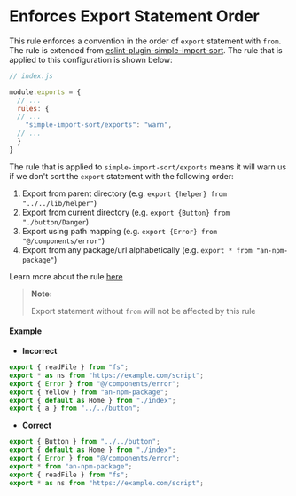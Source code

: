 # Enforces Export Statement Order

This rule enforces a convention in the order of `export` statement with `from`. The rule is extended from [eslint-plugin-simple-import-sort](https://github.com/lydell/eslint-plugin-simple-import-sort). The rule that is applied to this configuration is shown below:

```js
// index.js

module.exports = {
  // ...
  rules: {
  // ...
    "simple-import-sort/exports": "warn",
  // ...
  }
}
```

The rule that is applied to `simple-import-sort/exports` means it will warn us if we don't sort the `export` statement with the following order:

1. Export from parent directory (e.g. `export {helper} from "../../lib/helper"`)
2. Export from current directory (e.g. `export {Button} from "./button/Danger`)
3. Export using path mapping (e.g. `export {Error} from "@/components/error"`)
4. Export from any package/url alphabetically (e.g. `export * from "an-npm-package"`)

Learn more about the rule [here](https://github.com/lydell/eslint-plugin-simple-import-sort#exports)

> **Note:**
>
> Export statement without `from` will not be affected by this rule

#### Example

- **Incorrect**

```jsx
export { readFile } from "fs";             
export * as ns from "https://example.com/script";
export { Error } from "@/components/error";
export { Yellow } from "an-npm-package";
export { default as Home } from "./index";
export { a } from "../../button";          
```

- **Correct**

```jsx
export { Button } from "../../button";          
export { default as Home } from "./index";
export { Error } from "@/components/error";
export * from "an-npm-package";
export { readFile } from "fs";             
export * as ns from "https://example.com/script";
```

